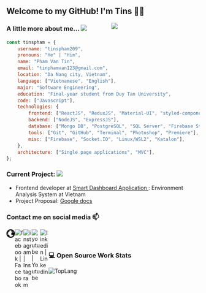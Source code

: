## Welcome to my GitHub! I'm Tins 👨‍💻

<img align='right' src="https://media.giphy.com/media/M9gbBd9nbDrOTu1Mqx/giphy.gif" width="230">

### A little more about me... <img src="https://media.giphy.com/media/VgCDAzcKvsR6OM0uWg/giphy.gif" width="50">

```js
const tinspham = {
	username: "tinspham209",
	pronouns: "He" | "Him",
	name: "Pham Van Tin",
	email: "tinphamvan123@gmail.com",
	location: "Da Nang city, Vietnam",
	language: ["Vietnamese", "English"],
	major: "Software Engineering",
	education: "Final-year student from Duy Tan University",
	code: ["Javascript"],
	technologies: {
		frontend: ["ReactJS", "ReduxJS", "Material-UI", "styled-components"],
		backend: ["NodeJS", "ExpressJS"],
		database: ["Mongo DB", "PostgreSQL", "SQL Server", "Firebase Storage"],
		tools: ["Git", "GitHub", "Terminal", "Photoshop", "Premiere"],
		misc: ["Firebase", "Socket.IO", "Linux/WSL2", "Katalon"],
	},
	architecture: ["Single page applications", "MVC"],
};
```

### Current Project: <img src="https://media.giphy.com/media/WUlplcMpOCEmTGBtBW/giphy.gif" width="30">

- Frontend developer at <a href="http://sda-research.ml/">Smart Dashboard Application </a>: Environment Analysis System at Vietnam
- Project Proposal: <a href="https://docs.google.com/document/d/1tQOYTQQ053oVq-IgPckF-CdjePMqiaZQ1QnrVysQJ8U/edit#heading=h.b2p1ajfljp21">Google docs</a>

### Contact me on social media 📫

[<img align="left" alt="tinspham.info" width="22px" src="https://raw.githubusercontent.com/iconic/open-iconic/master/svg/globe.svg"/>][website]
[<img align="left" alt="facebook | Facebook" width="22px" src="https://cdn.jsdelivr.net/npm/simple-icons@v3/icons/facebook.svg" />][facebook]
[<img align="left" alt="instagram | Instagram" width="22px" src="https://cdn.jsdelivr.net/npm/simple-icons@v3/icons/instagram.svg" />][instagram]
[<img align="left" alt="youtube | Youtube" width="22px" src="https://simpleicons.org/icons/youtube.svg" />][youtube]
[<img align="left" alt="linkedin | Linkedin" width="22px" src="https://simpleicons.org/icons/logmein.svg" />][linkedin]
<br />
<br />

### 💻 Open Source Work Stats

<img align="left" alt="TopLang" src="https://github-readme-stats.vercel.app/api?username=tinspham209" />

[website]: https://tinspham.info
[facebook]: https://fb.com/tinspham.209
[instagram]: https://instagram.com/phamthitins
[youtube]: https://www.youtube.com/channel/UC7Yl-1r1qQwSB1Rej2UlaNQ/
[linkedin]: https://www.linkedin.com/in/phamvantins/
[webdevplaylist]: https://tinspham.info
